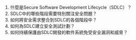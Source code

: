 

1. 什麼是Secure Software Development Lifecycle（SDLC）？ 
2. SDLC中的哪些階段需要特別關注安全問題？ 
3. 如何將安全需求整合到SDLC的各個階段中？ 
4. 如何為SDLC建立安全測試計劃？ 
5. 如何持續保護由SDLC開發的軟件系統免受安全漏洞和威脅？